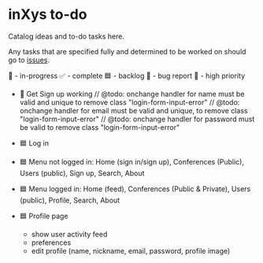 # inXys to-do

Catalog ideas and to-do tasks here.

Any tasks that are specified fully and determined to be worked on should go to [issues](https://github.com/VarynInc/inxys/issues).

🏓 - in-progress
✅ - complete
🟦 - backlog
🐛 - bug report
🔴 - high priority

- 🏓 Get Sign up working
    // @todo: onchange handler for name must be valid and unique to remove class "login-form-input-error"
    // @todo: onchange handler for email must be valid and unique, to remove class "login-form-input-error"
    // @todo: onchange handler for password must be valid to remove class "login-form-input-error"

- 🟦 Log in
- 🟦 Menu not logged in: Home (sign in/sign up), Conferences (Public), Users (public), Sign up, Search, About
- 🟦 Menu logged in: Home (feed), Conferences (Public & Private), Users (public), Profile, Search, About
- 🟦 Profile page
    - show user activity feed
    - preferences
    - edit profile (name, nickname, email, password, profile image)

